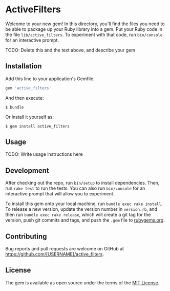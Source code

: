 # ActiveFilters

Welcome to your new gem! In this directory, you'll find the files you need to be able to package up your Ruby library into a gem. Put your Ruby code in the file `lib/active_filters`. To experiment with that code, run `bin/console` for an interactive prompt.

TODO: Delete this and the text above, and describe your gem

## Installation

Add this line to your application's Gemfile:

```ruby
gem 'active_filters'
```

And then execute:

    $ bundle

Or install it yourself as:

    $ gem install active_filters

## Usage

TODO: Write usage instructions here

## Development

After checking out the repo, run `bin/setup` to install dependencies. Then, run `rake test` to run the tests. You can also run `bin/console` for an interactive prompt that will allow you to experiment.

To install this gem onto your local machine, run `bundle exec rake install`. To release a new version, update the version number in `version.rb`, and then run `bundle exec rake release`, which will create a git tag for the version, push git commits and tags, and push the `.gem` file to [rubygems.org](https://rubygems.org).

## Contributing

Bug reports and pull requests are welcome on GitHub at https://github.com/[USERNAME]/active_filters.

## License

The gem is available as open source under the terms of the [MIT License](https://opensource.org/licenses/MIT).
